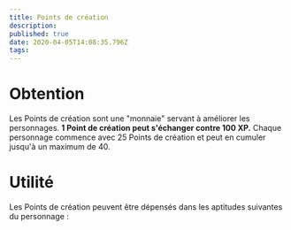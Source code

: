 ```yaml
---
title: Points de création
description: 
published: true
date: 2020-04-05T14:08:35.796Z
tags: 
---
```


# Obtention
Les Points de création sont une "monnaie" servant à améliorer les personnages. **1 Point de création peut s'échanger contre 100 XP.** Chaque personnage commence avec 25 Points de création et peut en cumuler jusqu'à un maximum de 40.

# Utilité
Les Points de création peuvent être dépensés dans les aptitudes suivantes du personnage :
